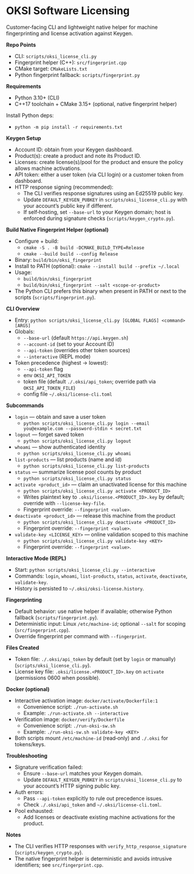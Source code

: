 # OKSI Software Licensing

Customer‑facing CLI and lightweight native helper for machine fingerprinting and license activation against Keygen.

**Repo Points**
- CLI: `scripts/oksi_license_cli.py`
- Fingerprint helper (C++): `src/fingerprint.cpp`
- CMake target: `CMakeLists.txt`
- Python fingerprint fallback: `scripts/fingerprint.py`

**Requirements**
- Python 3.10+ (CLI)
- C++17 toolchain + CMake 3.15+ (optional, native fingerprint helper)

Install Python deps:
- `python -m pip install -r requirements.txt`

**Keygen Setup**
- Account ID: obtain from your Keygen dashboard.
- Product(s): create a product and note its Product ID.
- Licenses: create license(s)/pool for the product and ensure the policy allows machine activations.
- API token: either a user token (via CLI login) or a customer token from dashboard.
- HTTP response signing (recommended):
  - The CLI verifies response signatures using an Ed25519 public key.
  - Update `DEFAULT_KEYGEN_PUBKEY` in `scripts/oksi_license_cli.py` with your account’s public key if different.
  - If self‑hosting, set `--base-url` to your Keygen domain; host is enforced during signature checks (`scripts/keygen_crypto.py`).

**Build Native Fingerprint Helper (optional)**
- Configure + build:
  - `cmake -S . -B build -DCMAKE_BUILD_TYPE=Release`
  - `cmake --build build --config Release`
- Binary: `build/bin/oksi_fingerprint`
- Install to PATH (optional): `cmake --install build --prefix ~/.local`
- Usage:
  - `build/bin/oksi_fingerprint`
  - `build/bin/oksi_fingerprint --salt <scope-or-product>`
- The Python CLI prefers this binary when present in PATH or next to the scripts (`scripts/fingerprint.py`).

**CLI Overview**
- Entry: `python scripts/oksi_license_cli.py [GLOBAL FLAGS] <command> [ARGS]`
- Globals:
  - `--base-url` (default `https://api.keygen.sh`)
  - `--account-id` (set to your Account ID)
  - `--api-token` (overrides other token sources)
  - `--interactive` (REPL mode)
- Token precedence (highest → lowest):
  - `--api-token` flag
  - env `OKSI_API_TOKEN`
  - token file (default `./.oksi/api_token`; override path via `OKSI_API_TOKEN_FILE`)
  - config file `~/.oksi/license-cli.toml`

**Subcommands**
- `login` — obtain and save a user token
  - `python scripts/oksi_license_cli.py login --email you@example.com --password-stdin < secret.txt`
- `logout` — forget saved token
  - `python scripts/oksi_license_cli.py logout`
- `whoami` — show authenticated identity
  - `python scripts/oksi_license_cli.py whoami`
- `list-products` — list products (name and id)
  - `python scripts/oksi_license_cli.py list-products`
- `status` — summarize license pool counts by product
  - `python scripts/oksi_license_cli.py status`
- `activate <product_id>` — claim an unactivated license for this machine
  - `python scripts/oksi_license_cli.py activate <PRODUCT_ID>`
  - Writes plaintext key to `.oksi/license.<PRODUCT_ID>.key` by default; override with `--license-key-file`.
  - Fingerprint override: `--fingerprint <value>`.
- `deactivate <product_id>` — release this machine from the product
  - `python scripts/oksi_license_cli.py deactivate <PRODUCT_ID>`
  - Fingerprint override: `--fingerprint <value>`.
- `validate-key <LICENSE_KEY>` — online validation scoped to this machine
  - `python scripts/oksi_license_cli.py validate-key <KEY>`
  - Fingerprint override: `--fingerprint <value>`.

**Interactive Mode (REPL)**
- Start: `python scripts/oksi_license_cli.py --interactive`
- Commands: `login`, `whoami`, `list-products`, `status`, `activate`, `deactivate`, `validate-key`.
- History is persisted to `~/.oksi/oksi-license.history`.

**Fingerprinting**
- Default behavior: use native helper if available; otherwise Python fallback (`scripts/fingerprint.py`).
- Deterministic input: Linux `/etc/machine-id`; optional `--salt` for scoping (`src/fingerprint.cpp`).
- Override fingerprint per command with `--fingerprint`.

**Files Created**
- Token file: `./.oksi/api_token` by default (set by `login` or manually) (`scripts/oksi_license_cli.py`).
- License key file: `.oksi/license.<PRODUCT_ID>.key` on `activate` (permissions 0600 when possible).

**Docker (optional)**
- Interactive activation image: `docker/activate/Dockerfile:1`
  - Convenience script: `./run-activate.sh`
  - Example: `./run-activate.sh --interactive`
- Verification image: `docker/verify/Dockerfile`
  - Convenience script: `./run-oksi-sw.sh`
  - Example: `./run-oksi-sw.sh validate-key <KEY>`
- Both scripts mount `/etc/machine-id` (read‑only) and `./.oksi` for tokens/keys.

**Troubleshooting**
- Signature verification failed:
  - Ensure `--base-url` matches your Keygen domain.
  - Update `DEFAULT_KEYGEN_PUBKEY` in `scripts/oksi_license_cli.py` to your account’s HTTP signing public key.
- Auth errors:
  - Pass `--api-token` explicitly to rule out precedence issues.
  - Check `./.oksi/api_token` and `~/.oksi/license-cli.toml`.
- Pool exhausted:
  - Add licenses or deactivate existing machine activations for the product.

**Notes**
- The CLI verifies HTTP responses with `verify_http_response_signature` (`scripts/keygen_crypto.py`).
- The native fingerprint helper is deterministic and avoids intrusive identifiers; see `src/fingerprint.cpp`.

